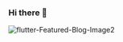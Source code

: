 ### Hi there 👋
![flutter-Featured-Blog-Image2](https://github.com/minanadyzarifnasef/minanadyzarifnasef/assets/17978987/95953c58-d4c3-48b4-a172-beb55af4246a)

<!--
**minanadyzarifnasef/minanadyzarifnasef** is a ✨ _special_ ✨ repository because its `README.md` (this file) appears on your GitHub profile.

Here are some ideas to get you started:

- 🔭 I’m currently working on ...
- 🌱 I’m currently learning ...
- 👯 I’m looking to collaborate on ...
- 🤔 I’m looking for help with ...
- 💬 Ask me about ...
- 📫 How to reach me: ...
- 😄 Pronouns: ...
- ⚡ Fun fact: ...
-->
